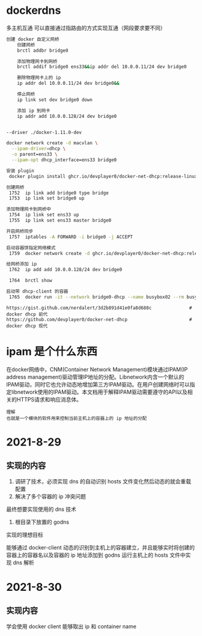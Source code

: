 # dockerdns
多主机互通
    可以直接通过指路由的方式实现互通（网段要求要不同）

```bash
创建 docker 自定义网桥
    创建网桥
    brctl addbr bridge0

    添加物理网卡到网桥
    brctl addif bridge0 ens33&&ip addr del 10.0.0.11/24 dev bridge0

    删除物理网卡上的 ip
    ip addr del 10.0.0.11/24 dev bridge0&&

    停止网桥
    ip link set dev bridge0 down

    添加 ip 到网卡
    ip addr add 10.0.0.128/24 dev bridge0


--driver ./docker-1.11.0-dev 

docker network create -d macvlan \
  --ipam-driver=dhcp \
  -o parent=ens33 \
  --ipam-opt dhcp_interface=ens33 bridge0 
```


```bash
安装 plugin 
 docker plugin install ghcr.io/devplayer0/docker-net-dhcp:release-linux-amd64

创建网桥
 1752  ip link add bridge0 type bridge
 1753  ip link set bridge0 up

添加物理网卡到网桥中
 1754  ip link set ens33 up
 1755  ip link set ens33 master bridge0

开启网桥同步
 1757  iptables -A FORWARD -i bridge0 -j ACCEPT

启动容器饼指定网络模式
 1759  docker network create -d ghcr.io/devplayer0/docker-net-dhcp:release-linux-amd64 --ipam-driver null -o bridge=bridge0  bridge0-dhcp

给网桥添加 ip
 1762  ip add add 10.0.0.128/24 dev bridge0

 1764  brctl show

启动带 dhcp-client 的容器
 1765  docker run -it --network bridge0-dhcp --name busybox02 --rm busybox sh
```

```http
https://gist.github.com/nerdalert/3d2b891d41e0fa8d688c              # docker dhcp 前代
https://github.com/devplayer0/docker-net-dhcp                       # docker dhcp 现代
```

# ipam 是个什么东西

在docker网络中，CNM(Container Network Management)模块通过IPAM(IP address management)驱动管理IP地址的分配。Libnetwork内含一个默认的IPAM驱动，同时它也允许动态地增加第三方IPAM驱动。在用户创建网络时可以指定libnetwork使用的IPAM驱动。本文档用于解释IPAM驱动需要遵守的API以及相关的HTTPS请求和响应消息体。

```text 
理解
也就是一个模块的软件用来控制当前主机上的容器上的 ip 地址的分配
```

# 2021-8-29

## 实现的内容

1. 调研了技术，必须实现 dns 的自动识别 hosts 文件变化然后动态的就会重载配置
2. 解决了多个容器的 ip 冲突问题

最终想要实现使用的 dns 技术

1. 根目录下放置的 godns

实现的理想目标

能够通过 docker-client 动态的识别到主机上的容器建立，并且能够实时将创建的容器上的容器名以及容器的 ip 地址添加到 godns 运行主机上的 hosts 文件中实现 dns 解析

# 2021-8-30

## 实现内容

学会使用 docker client 能够取出 ip 和 container name

